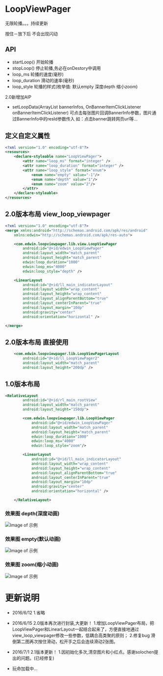# LoopViewPager

无限轮播。。。持续更新


按住－放下后 不会出现闪动

## API

* startLoop() 开始轮播
* stopLoop() 停止轮播,务必在onDestory中调用
* loop_ms 轮播的速度(毫秒)
* loop_duration 滑动的速率(毫秒)
* loop_style 轮播的样式(枚举值: 默认empty 深度depth 缩小zoom)

2.0新增加AIP
* setLoopData(ArrayList<BannerInfo> bannerInfos, OnBannerItemClickListener onBannerItemClickListener) 可点击每张图片回调BannerInfo参数，图片通过BannerInfo中的resId参数传入 如：点击banner跳转网页url等...




## 定义自定义属性

```xml
<?xml version="1.0" encoding="utf-8"?>
<resources>
    <declare-styleable name="LoopViewPager">
        <attr name="loop_ms" format="integer" />
        <attr name="loop_duration" format="integer" />
        <attr name="loop_style" format="enum">
            <enum name="empty" value="-1"/>
            <enum name="depth" value="1"/>
            <enum name="zoom" value="2"/>
        </attr>
    </declare-styleable>
</resources>
```

## 2.0版本布局 view_loop_viewpager

```xml 
<?xml version="1.0" encoding="utf-8"?>
<merge xmlns:android="http://schemas.android.com/apk/res/android"
    xmlns:edwin="http://schemas.android.com/apk/res-auto">

    <com.edwin.loopviewpager.lib.view.LoopViewPager
        android:id="@+id/edwin_LoopViewPager"
        android:layout_width="match_parent"
        android:layout_height="match_parent"
        edwin:loop_duration="1000"
        edwin:loop_ms="4000"
        edwin:loop_style="depth" />

    <LinearLayout
        android:id="@+id/ll_main_indicatorLayout"
        android:layout_width="wrap_content"
        android:layout_height="wrap_content"
        android:layout_alignParentBottom="true"
        android:layout_centerInParent="true"
        android:layout_margin="10dp"
        android:gravity="center"
        android:orientation="horizontal" />

</merge>
```
## 2.0版本布局 直接使用

```xml 
    <com.edwin.loopviewpager.lib.LoopViewPagerLayout
        android:id="@+id/ll_LoopViewPager2"
        android:layout_width="match_parent"
        android:layout_height="200dp" />
```

## 1.0版本布局

```xml 
<RelativeLayout
        android:id="@+id/rl_main_rootView"
        android:layout_width="match_parent"
        android:layout_height="150dp">

        <com.edwin.loopviewpager.lib.LoopViewPager
            android:id="@+id/edwin_LoopViewPager"
            android:layout_width="match_parent"
            android:layout_height="match_parent"
            edwin:loop_duration="1000"
            edwin:loop_ms="4000" 
            edwin:loop_style="zoom"/>

        <LinearLayout
            android:id="@+id/ll_main_indicatorLayout"
            android:layout_width="wrap_content"
            android:layout_height="wrap_content"
            android:layout_alignParentBottom="true"
            android:layout_centerInParent="true"
            android:layout_margin="10dp"
            android:gravity="center"
            android:orientation="horizontal" />

    </RelativeLayout>
```

### 效果图  depth(深度动画)
![Image of 示例](https://github.com/why168/LoopViewPager/blob/master/LoopViewPager/gif2_depth.gif?raw=true)
### 效果图  empty(默认动画)
![Image of 示例](https://github.com/why168/LoopViewPager/blob/master/LoopViewPager/gif2_empty.gif?raw=true)
### 效果图  zoom(缩小动画)
![Image of 示例](https://github.com/why168/LoopViewPager/blob/master/LoopViewPager/gif2_zoom.gif?raw=true)



# 更新说明

* 2016/6/12
1.省略

* 2016/6/15 2.0版本再次进行封装,大更新！
1.增加LoopViewPager布局，把LoopViewPager和LinearLayout一起结合起来了，方便直接地通过view_loop_viewpager修改一些参数，低耦合高类聚的原则；
2.修复bug 滑倒第二图再次按住滑动，松开手之后会连续滑动2张图。

* 2016/7/1 2.1版本更新！
1.因初始化多次,清空图片和小红点。感谢solochen提出的问题。(已经修复)

* 玩命加载中...








